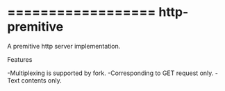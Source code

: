 ==================
http-premitive
==================

A premitive http server implementation.

Features 

 -Multiplexing is supported by fork.
 -Corresponding to GET request only.
 -Text contents only.
